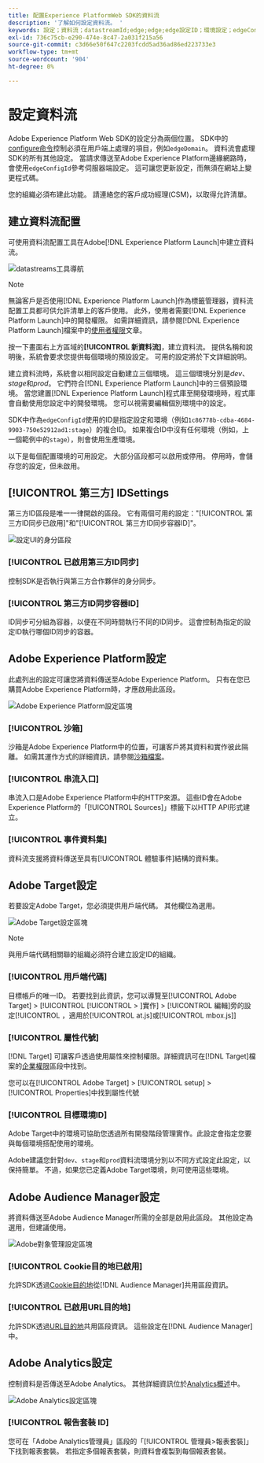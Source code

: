 ```yaml
---
title: 配置Experience PlatformWeb SDK的資料流
description: '了解如何設定資料流。 '
keywords: 設定；資料流；datastreamId;edge;edge;edge設定ID；環境設定；edgeConfigId；啟用身分；ID同步；ID同步容器ID；沙箱；串流入口；事件資料集；目標；用戶端代碼；屬性代號；目標環境ID;Cookie目的地；URL目的地；Analytics設定區塊報表套裝ID;
exl-id: 736c75cb-e290-474e-8c47-2a031f215a56
source-git-commit: c3d66e50f647c2203fcdd5ad36ad86ed223733e3
workflow-type: tm+mt
source-wordcount: '904'
ht-degree: 0%

---
```



# 設定資料流

Adobe Experience Platform Web SDK的設定分為兩個位置。 SDK中的[configure命令](configuring-the-sdk.md)控制必須在用戶端上處理的項目，例如`edgeDomain`。 資料流會處理SDK的所有其他設定。 當請求傳送至Adobe Experience Platform邊緣網路時，會使用`edgeConfigId`參考伺服器端設定。 這可讓您更新設定，而無須在網站上變更程式碼。

您的組織必須布建此功能。 請連絡您的客戶成功經理(CSM)，以取得允許清單。

## 建立資料流配置

可使用資料流配置工具在Adobe[!DNL Experience Platform Launch]中建立資料流。

![datastreams工具導航](../../assets/datastreams_config.png)

>[!NOTE]
>
>無論客戶是否使用[!DNL Experience Platform Launch]作為標籤管理器，資料流配置工具都可供允許清單上的客戶使用。 此外，使用者需要[!DNL Experience Platform Launch]中的開發權限。 如需詳細資訊，請參閱[!DNL Experience Platform Launch]檔案中的[使用者權限](https://experienceleague.adobe.com/docs/launch/using/reference/admin/user-permissions.html)文章。

按一下畫面右上方區域的&#x200B;**[!UICONTROL 新資料流]**，建立資料流。 提供名稱和說明後，系統會要求您提供每個環境的預設設定。 可用的設定將於下文詳細說明。

建立資料流時，系統會以相同設定自動建立三個環境。 這三個環境分別是&#x200B;*dev*、*stage*&#x200B;和&#x200B;*prod*。 它們符合[!DNL Experience Platform Launch]中的三個預設環境。 當您建置[!DNL Experience Platform Launch]程式庫至開發環境時，程式庫會自動使用您設定中的開發環境。 您可以視需要編輯個別環境中的設定。

SDK中作為`edgeConfigId`使用的ID是指定設定和環境（例如`1c86778b-cdba-4684-9903-750e52912ad1:stage`）的複合ID。 如果複合ID中沒有任何環境（例如，上一個範例中的`stage`），則會使用生產環境。

以下是每個配置環境的可用設定。 大部分區段都可以啟用或停用。 停用時，會儲存您的設定，但未啟用。

## [!UICONTROL 第三方] IDSettings

第三方ID區段是唯一一律開啟的區段。 它有兩個可用的設定：&quot;[!UICONTROL 第三方ID同步已啟用]&quot;和&quot;[!UICONTROL 第三方ID同步容器ID]&quot;。

![設定UI的身分區段](../../assets/edge_configuration_identity.png)

### [!UICONTROL 已啟用第三方ID同步]

控制SDK是否執行與第三方合作夥伴的身分同步。

### [!UICONTROL 第三方ID同步容器ID]

ID同步可分組為容器，以便在不同時間執行不同的ID同步。 這會控制為指定的設定ID執行哪個ID同步的容器。

## Adobe Experience Platform設定

此處列出的設定可讓您將資料傳送至Adobe Experience Platform。 只有在您已購買Adobe Experience Platform時，才應啟用此區段。

![Adobe Experience Platform設定區塊](../../assets/edge_configuration_aep.png)

### [!UICONTROL 沙箱]

沙箱是Adobe Experience Platform中的位置，可讓客戶將其資料和實作彼此隔離。 如需其運作方式的詳細資訊，請參閱[沙箱檔案](../../sandboxes/home.md)。

### [!UICONTROL 串流入口]

串流入口是Adobe Experience Platform中的HTTP來源。 這些ID會在Adobe Experience Platform的「[!UICONTROL Sources]」標籤下以HTTP API形式建立。

### [!UICONTROL 事件資料集]

資料流支援將資料傳送至具有[!UICONTROL 體驗事件]結構的資料集。

## Adobe Target設定

若要設定Adobe Target，您必須提供用戶端代碼。 其他欄位為選用。

![Adobe Target設定區塊](../../assets/edge_configuration_target.png)

>[!NOTE]
>
>與用戶端代碼相關聯的組織必須符合建立設定ID的組織。

### [!UICONTROL 用戶端代碼]

目標帳戶的唯一ID。 若要找到此資訊，您可以導覽至[!UICONTROL Adobe Target] > [!UICONTROL [!UICONTROL > ]實作] > [!UICONTROL 編輯]旁的設定[!UICONTROL ，適用於[!UICONTROL at.js]或[!UICONTROL mbox.js]]

### [!UICONTROL 屬性代號]

[!DNL Target] 可讓客戶透過使用屬性來控制權限。詳細資訊可在[!DNL Target]檔案的[企業權限](https://experienceleague.adobe.com/docs/target/using/administer/manage-users/enterprise/properties-overview.html)區段中找到。

您可以在[!UICONTROL Adobe Target] > [!UICONTROL setup] > [!UICONTROL Properties]中找到屬性代號

### [!UICONTROL 目標環境ID]

[](https://experienceleague.adobe.com/docs/target/using/administer/hosts.html) Adobe Target中的環境可協助您透過所有開發階段管理實作。此設定會指定您要與每個環境搭配使用的環境。

Adobe建議您針對`dev`、`stage`和`prod`資料流環境分別以不同方式設定此設定，以保持簡單。 不過，如果您已定義Adobe Target環境，則可使用這些環境。

## Adobe Audience Manager設定

將資料傳送至Adobe Audience Manager所需的全部是啟用此區段。 其他設定為選用，但建議使用。

![Adobe對象管理設定區塊](../../assets/edge_configuration_aam.png)

### [!UICONTROL Cookie目的地已啟用]

允許SDK透過[Cookie目的地](https://experienceleague.adobe.com/docs/audience-manager/user-guide/features/destinations/custom-destinations/create-cookie-destination.html)從[!DNL Audience Manager]共用區段資訊。

### [!UICONTROL 已啟用URL目的地]

允許SDK透過[URL目的地](https://experienceleague.adobe.com/docs/audience-manager/user-guide/features/destinations/custom-destinations/create-url-destination.html)共用區段資訊。 這些設定在[!DNL Audience Manager]中。

## Adobe Analytics設定

控制資料是否傳送至Adobe Analytics。 其他詳細資訊位於[Analytics概述](../data-collection/adobe-analytics/analytics-overview.md)中。

![Adobe Analytics設定區塊](../../assets/edge_configuration_aa.png)

### [!UICONTROL 報告套裝 ID]

您可在「Adobe Analytics管理員」區段的「[!UICONTROL 管理員>報表套裝]」下找到報表套裝。 若指定多個報表套裝，則資料會複製到每個報表套裝。

